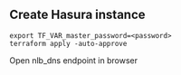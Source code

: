 ## Create Hasura instance 
```
export TF_VAR_master_password=<password>
terraform apply -auto-approve
```
Open nlb_dns endpoint in browser